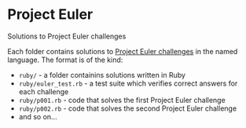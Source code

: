 # Project Euler

Solutions to Project Euler challenges

Each folder contains solutions to [Project Euler challenges](https://projecteuler.net/about) in the named language. The format is of the kind:

* `ruby/` - a folder containins solutions written in Ruby
* `ruby/euler_test.rb` - a test suite which verifies correct answers for each challenge
* `ruby/p001.rb` - code that solves the first Project Euler challenge
* `ruby/p002.rb` - code that solves the second Project Euler challenge
* and so on...
